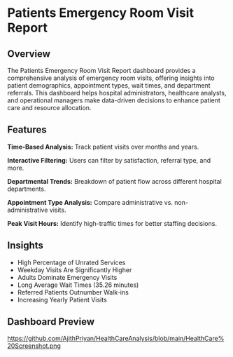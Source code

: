 # Patients Emergency Room Visit Report

## Overview

The Patients Emergency Room Visit Report dashboard provides a comprehensive analysis of emergency room visits, offering insights into patient demographics, appointment types, wait times, and department referrals. This dashboard helps hospital administrators, healthcare analysts, and operational managers make data-driven decisions to enhance patient care and resource allocation.

## Features

**Time-Based Analysis:** Track patient visits over months and years.

**Interactive Filtering:** Users can filter by satisfaction, referral type, and more.

**Departmental Trends:** Breakdown of patient flow across different hospital departments.

**Appointment Type Analysis:** Compare administrative vs. non-administrative visits.

**Peak Visit Hours:** Identify high-traffic times for better staffing decisions.

## Insights

- High Percentage of Unrated Services
- Weekday Visits Are Significantly Higher
- Adults Dominate Emergency Visits
- Long Average Wait Times (35.26 minutes)
- Referred Patients Outnumber Walk-ins
- Increasing Yearly Patient Visits

## Dashboard Preview

https://github.com/AjithPriyan/HealthCareAnalysis/blob/main/HealthCare%20Screenshot.png

